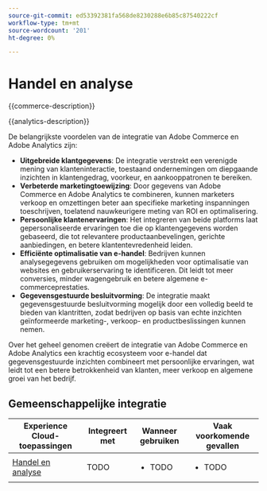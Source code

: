 ```yaml
---
source-git-commit: ed53392381fa568de8230288e6b85c87540222cf
workflow-type: tm+mt
source-wordcount: '201'
ht-degree: 0%

---
```



# Handel en analyse

{{commerce-description}}

{{analytics-description}}

De belangrijkste voordelen van de integratie van Adobe Commerce en Adobe Analytics zijn:

+ **Uitgebreide klantgegevens**: De integratie verstrekt een verenigde mening van klanteninteractie, toestaand ondernemingen om diepgaande inzichten in klantengedrag, voorkeur, en aankooppatronen te bereiken.
+ **Verbeterde marketingtoewijzing**: Door gegevens van Adobe Commerce en Adobe Analytics te combineren, kunnen marketers verkoop en omzettingen beter aan specifieke marketing inspanningen toeschrijven, toelatend nauwkeurigere meting van ROI en optimalisering.
+ **Persoonlijke klantenervaringen**: Het integreren van beide platforms laat gepersonaliseerde ervaringen toe die op klantengegevens worden gebaseerd, die tot relevantere productaanbevelingen, gerichte aanbiedingen, en betere klantentevredenheid leiden.
+ **Efficiënte optimalisatie van e-handel**: Bedrijven kunnen analysegegevens gebruiken om mogelijkheden voor optimalisatie van websites en gebruikerservaring te identificeren. Dit leidt tot meer conversies, minder wagengebruik en betere algemene e-commerceprestaties.
+ **Gegevensgestuurde besluitvorming**: De integratie maakt gegevensgestuurde besluitvorming mogelijk door een volledig beeld te bieden van klantritten, zodat bedrijven op basis van echte inzichten geïnformeerde marketing-, verkoop- en productbeslissingen kunnen nemen.

Over het geheel genomen creëert de integratie van Adobe Commerce en Adobe Analytics een krachtig ecosysteem voor e-handel dat gegevensgestuurde inzichten combineert met persoonlijke ervaringen, wat leidt tot een betere betrokkenheid van klanten, meer verkoop en algemene groei van het bedrijf.

## Gemeenschappelijke integratie

<table>
    <thead>
        <tr>
            <th>Experience Cloud-toepassingen</th>
            <th>Integreert met</th>
            <th>Wanneer gebruiken</th>
            <th>Vaak voorkomende gevallen</th>
        </tr>
    </thead>
    <tbody>
        <tr>
            <td>
                <a href="../../integrations/tutorials/analytics-commerce/analytics-commerce.md" target="_blank" rel="noreferrer">Handel en analyse</a>
            </td>
            <td>TODO</td>
            <td>
                <ul>
                    <li>TODO</li>
                </ul>
            </td>
            <td>
                <ul>
                    <li>TODO</li>
                </ul>
            </td>
        </tr>        
    </tbody>
</table>
